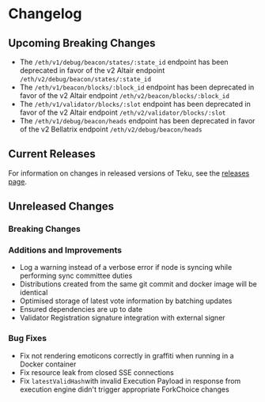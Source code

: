# Changelog

## Upcoming Breaking Changes
- The `/eth/v1/debug/beacon/states/:state_id` endpoint has been deprecated in favor of the v2 Altair endpoint `/eth/v2/debug/beacon/states/:state_id`
- The `/eth/v1/beacon/blocks/:block_id` endpoint has been deprecated in favor of the v2 Altair endpoint `/eth/v2/beacon/blocks/:block_id`
- The `/eth/v1/validator/blocks/:slot` endpoint has been deprecated in favor of the v2 Altair endpoint `/eth/v2/validator/blocks/:slot`
- The `/eth/v1/debug/beacon/heads` endpoint has been deprecated in favor of the v2 Bellatrix endpoint `/eth/v2/debug/beacon/heads`

## Current Releases
For information on changes in released versions of Teku, see the [releases page](https://github.com/ConsenSys/teku/releases).

## Unreleased Changes

### Breaking Changes

### Additions and Improvements
 - Log a warning instead of a verbose error if node is syncing while performing sync committee duties
 - Distributions created from the same git commit and docker image will be identical
 - Optimised storage of latest vote information by batching updates
 - Ensured dependencies are up to date
 - Validator Registration signature integration with external signer

### Bug Fixes
 - Fix not rendering emoticons correctly in graffiti when running in a Docker container
 - Fix resource leak from closed SSE connections
 - Fix `latestValidHash`with invalid Execution Payload in response from execution engine didn't trigger appropriate ForkChoice changes 
